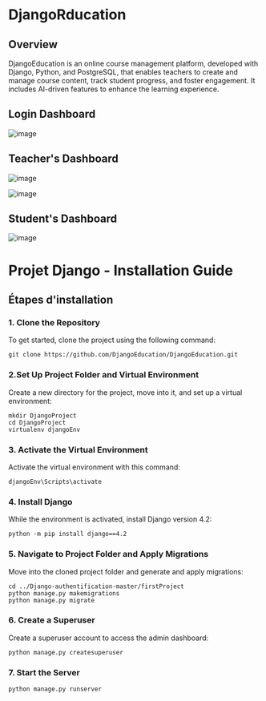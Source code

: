 # DjangoRducation
## Overview
DjangoEducation is an online course management platform, developed with Django, Python, and PostgreSQL, that enables teachers to create and manage course content, track student progress, and foster engagement. It includes AI-driven features to enhance the learning experience.
## Login Dashboard
![image](https://github.com/user-attachments/assets/3c681d88-58c2-4a89-92b6-f699a8e2934d)

## Teacher's Dashboard
![image](https://github.com/user-attachments/assets/78377968-0aac-498f-9a92-e80e82ff2c56)

![image](https://github.com/user-attachments/assets/abff92f5-06e8-4442-aca3-ccbd4ff733ec)

## Student's Dashboard
![image](https://github.com/user-attachments/assets/32e40139-7eda-4364-8166-2b4ffe0549a0)


# Projet Django - Installation Guide

## Étapes d'installation

### 1. Clone the Repository
To get started, clone the project using the following command:
``` 
git clone https://github.com/DjangoEducation/DjangoEducation.git 
```

### 2.Set Up Project Folder and Virtual Environment
Create a new directory for the project, move into it, and set up a virtual environment:
``` 
mkdir DjangoProject
cd DjangoProject
virtualenv djangoEnv
```

### 3. Activate the Virtual Environment
Activate the virtual environment with this command:
``` 
djangoEnv\Scripts\activate
```

### 4. Install Django
While the environment is activated, install Django version 4.2:
``` 
python -m pip install django==4.2

```
### 5. Navigate to Project Folder and Apply Migrations
Move into the cloned project folder and generate and apply migrations:
``` 
cd ../Django-authentification-master/firstProject
python manage.py makemigrations
python manage.py migrate
```

### 6. Create a Superuser
Create a superuser account to access the admin dashboard:
```
python manage.py createsuperuser
```

### 7. Start the Server
``` 
python manage.py runserver
```
